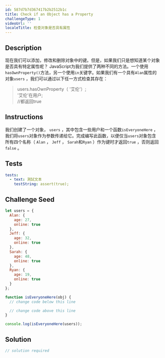 ```yaml
---
id: 587d7b7d367417b2b2512b1c
title: Check if an Object has a Property
challengeType: 1
videoUrl: ''
localeTitle: 检查对象是否具有属性
---
```


## Description
<section id="description">现在我们可以添加，修改和删除对象中的键。但是，如果我们只是想知道某个对象是否具有特定属性呢？ JavaScript为我们提供了两种不同的方法。一个使用<code>hasOwnProperty()</code>方法，另一个使用<code>in</code>关键字。如果我们有一个具有<code>Alan</code>属性的对象<code>users</code> ，我们可以通过以下任一方式检查其存在： <blockquote> users.hasOwnProperty（ &#39;艾伦&#39;）; <br> &#39;艾伦&#39;在用户; <br> //都返回true </blockquote></section>

## Instructions
<section id="instructions">我们创建了一个对象， <code>users</code> ，其中包含一些用户和一个函数<code>isEveryoneHere</code> ，我们将<code>users</code>对象作为参数传递给它。完成编写此函数，以便仅当<code>users</code>对象包含所有四个名称（ <code>Alan</code> ， <code>Jeff</code> ， <code>Sarah</code>和<code>Ryan</code> ）作为键时才返回<code>true</code> ，否则返回<code>false</code> 。 </section>

## Tests
<section id='tests'>

```yml
tests:
  - text: 測試文本
    testString: assert(true);

```

</section>

## Challenge Seed
<section id='challengeSeed'>

<div id='js-seed'>

```js
let users = {
  Alan: {
    age: 27,
    online: true
  },
  Jeff: {
    age: 32,
    online: true
  },
  Sarah: {
    age: 48,
    online: true
  },
  Ryan: {
    age: 19,
    online: true
  }
};

function isEveryoneHere(obj) {
  // change code below this line

  // change code above this line
}

console.log(isEveryoneHere(users));

```

</div>



</section>

## Solution
<section id='solution'>

```js
// solution required
```
</section>
